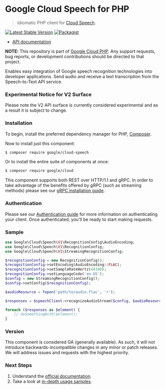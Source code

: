 # Google Cloud Speech for PHP

> Idiomatic PHP client for [Cloud Speech](https://cloud.google.com/speech/).

[![Latest Stable Version](https://poser.pugx.org/google/cloud-speech/v/stable)](https://packagist.org/packages/google/cloud-speech) [![Packagist](https://img.shields.io/packagist/dm/google/cloud-speech.svg)](https://packagist.org/packages/google/cloud-speech)

* [API documentation](http://googleapis.github.io/google-cloud-php/#/docs/cloud-speech/latest)

**NOTE:** This repository is part of [Google Cloud PHP](https://github.com/googleapis/google-cloud-php). Any
support requests, bug reports, or development contributions should be directed to
that project.

Enables easy integration of Google speech recognition technologies into developer applications. Send audio and receive a
text transcription from the Speech-to-Text API service.

### Experimental Notice for V2 Surface

Please note the V2 API surface is currently considered experimental and as a result it is subject to change.

### Installation

To begin, install the preferred dependency manager for PHP, [Composer](https://getcomposer.org/).

Now to install just this component:

```sh
$ composer require google/cloud-speech
```

Or to install the entire suite of components at once:

```sh
$ composer require google/cloud
```

This component supports both REST over HTTP/1.1 and gRPC. In order to take advantage of the benefits offered by gRPC (such as streaming methods)
please see our [gRPC installation guide](https://cloud.google.com/php/grpc).

### Authentication

Please see our [Authentication guide](https://github.com/googleapis/google-cloud-php/blob/main/AUTHENTICATION.md) for more information
on authenticating your client. Once authenticated, you'll be ready to start making requests.

### Sample

```php
use Google\Cloud\Speech\V1\RecognitionConfig\AudioEncoding;
use Google\Cloud\Speech\V1\RecognitionConfig;
use Google\Cloud\Speech\V1\StreamingRecognitionConfig;

$recognitionConfig = new RecognitionConfig();
$recognitionConfig->setEncoding(AudioEncoding::FLAC);
$recognitionConfig->setSampleRateHertz(44100);
$recognitionConfig->setLanguageCode('en-US');
$config = new StreamingRecognitionConfig();
$config->setConfig($recognitionConfig);

$audioResource = fopen('path/to/audio.flac', 'r');

$responses = $speechClient->recognizeAudioStream($config, $audioResource);

foreach ($responses as $element) {
    // doSomethingWith($element);
}
```

### Version

This component is considered GA (generally available). As such, it will not introduce backwards-incompatible changes in
any minor or patch releases. We will address issues and requests with the highest priority.

### Next Steps

1. Understand the [official documentation](https://cloud.google.com/speech/docs/).
2. Take a look at [in-depth usage samples](https://github.com/GoogleCloudPlatform/php-docs-samples/tree/master/speech/).


